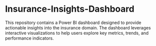 # Insurance-Insights-Dashboard
This repository contains a Power BI dashboard designed to provide actionable insights into the insurance domain. The dashboard leverages interactive visualizations to help users explore key metrics, trends, and performance indicators.
